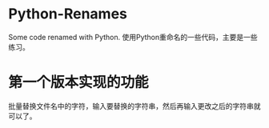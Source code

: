 # Python-Renames
Some code renamed with Python. 使用Python重命名的一些代码，主要是一些练习。

# 第一个版本实现的功能
批量替换文件名中的字符，输入要替换的字符串，然后再输入更改之后的字符串就可以了。
